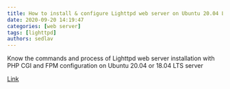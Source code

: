 ```yaml
---
title: How to install & configure Lighttpd web server on Ubuntu 20.04 LTS
date: 2020-09-20 14:19:47
categories: [web server]
tags: [lighttpd]
authors: sedlav
---
```


Know the commands and process of Lighttpd web server installation with PHP CGI and FPM configuration on Ubuntu 20.04 or 18.04 LTS server

[Link](https://www.how2shout.com/linux/install-and-configure-lighttpd-server-on-ubuntu-20-04-lts/)
